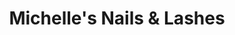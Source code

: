 ---
title: "Michelle's Nails & Lashes"
url: /clacton-on-sea/michelles-nails-and-lashes/
shop: beauty
---
